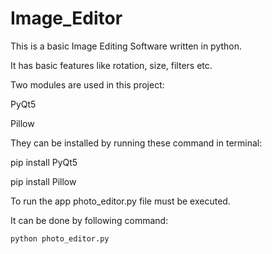 # Image_Editor
This is a basic Image Editing Software written in  python.

It has basic features like rotation, size, filters etc.

Two modules are used in this project:

  PyQt5
  
  Pillow
  
They can be installed by running these command in terminal:

  pip install PyQt5
  
  pip install Pillow
  
To run the app photo_editor.py file must be executed.

  It can be done by following command:
  
    python photo_editor.py
